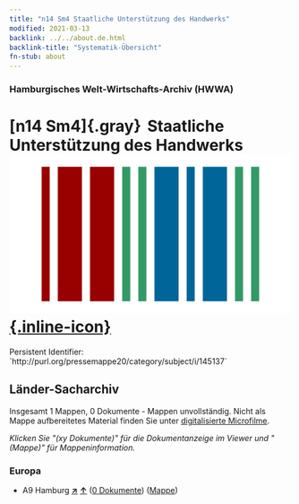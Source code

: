 ```yaml
---
title: "n14 Sm4 Staatliche Unterstützung des Handwerks"
modified: 2021-03-13
backlink: ../../about.de.html
backlink-title: "Systematik-Übersicht"
fn-stub: about
---
```


### Hamburgisches Welt-Wirtschafts-Archiv (HWWA)

# [n14 Sm4]{.gray}&#8201; Staatliche Unterstützung des Handwerks &#160; [![Wikidata](/images/Wikidata-logo.svg "Wikidata"){.inline-icon}](http://www.wikidata.org/entity/Q104710667)

<div class="hint">Persistent Identifier: `http://purl.org/pressemappe20/category/subject/i/145137`</div>







## Länder-Sacharchiv




Insgesamt 1 Mappen, 0 Dokumente - Mappen unvollständig.
Nicht als Mappe aufbereitetes Material finden Sie unter [digitalisierte Microfilme](/film/h1_sh.de.html).

_Klicken Sie "(xy Dokumente)" für die Dokumentanzeige im Viewer und "(Mappe)" für Mappeninformation._




### Europa

- A9 Hamburg [**&nearr;**](../../../geo/i/140905/about.de.html "Hamburg (alle Mappen)") [**&uarr;**](../../../geo/about.de.html#A9 "Ländersystematik") (<a href="https://pm20.zbw.eu/iiifview/folder/sh/140905,145137" title="über: Hamburg : Staatliche Unterstützung des Handwerks" target="_blank">0 Dokumente</a>) ([Mappe](../../../../folder/sh/1409xx/140905/1451xx/145137/about.de.html))








